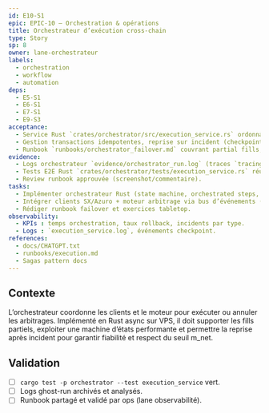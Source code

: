 ```yaml
---
id: E10-S1
epic: EPIC-10 — Orchestration & opérations
title: Orchestrateur d’exécution cross-chain
type: Story
sp: 8
owner: lane-orchestrateur
labels:
  - orchestration
  - workflow
  - automation
deps:
  - E5-S1
  - E6-S1
  - E7-S1
  - E9-S3
acceptance:
  - Service Rust `crates/orchestrator/src/execution_service.rs` ordonnançant SX → Azuro avec TTL SX ≤ 800 ms et TTL Azuro ≤ 2,5 s, bouton pause/safe-stop drain propre et enchaînement hedge alt-line/total si jambe B échoue.
  - Gestion transactions idempotentes, reprise sur incident (checkpoint) et persistance `orchestrator/state_store` (SQLite/SeaORM) incluant auto-pause si `fill_ratio < 60 %` (fenêtre 20 trades) ou `p95 accept-time > 1 s`.
  - Runbook `runbooks/orchestrator_failover.md` couvrant partial fills, timeouts, auto-cancel heartbeat et déclenchement mode dégradé.
evidence:
  - Logs orchestrateur `evidence/orchestrator_run.log` (traces `tracing` JSON) pour 30 scénarios ghost.
  - Tests E2E Rust `crates/orchestrator/tests/execution_service.rs` réussis (`cargo test`).
  - Review runbook approuvée (screenshot/commentaire).
tasks:
  - Implémenter orchestrateur Rust (state machine, orchestrated steps, retries) avec `tokio`, `async-trait`.
  - Intégrer clients SX/Azuro + moteur arbitrage via bus d’événements (`nats`/`redis`) avec backpressure.
  - Rédiger runbook failover et exercices tabletop.
observability:
  - KPIs : temps orchestration, taux rollback, incidents par type.
  - Logs : `execution_service.log`, événements checkpoint.
references:
  - docs/CHATGPT.txt
  - runbooks/execution.md
  - Sagas pattern docs
---
```


## Contexte
L’orchestrateur coordonne les clients et le moteur pour exécuter ou annuler les arbitrages. Implémenté en Rust async sur VPS, il doit supporter les fills partiels, exploiter une machine d’états performante et permettre la reprise après incident pour garantir fiabilité et respect du seuil m_net.

## Validation
- [ ] `cargo test -p orchestrator --test execution_service` vert.
- [ ] Logs ghost-run archivés et analysés.
- [ ] Runbook partagé et validé par ops (lane observabilité).
